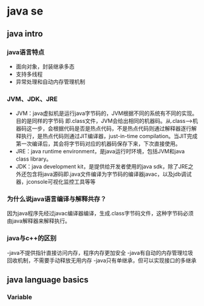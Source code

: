 # java se
## java intro
### java语言特点
- 面向对象，封装继承多态
- 支持多线程
- 异常处理和自动内存管理机制
### JVM、JDK、JRE
- JVM：java虚拟机是运行java字节码的，JVM根据不同的系统有不同的实现。目的是同样的字节码 即.class文件，JVM会给出相同的机器码。从.class——>机器码这一步，会根据代码是否是热点代码，不是热点代码则通过解释器逐行解释执行，是热点代码则通过JIT编译器，just-in-time compilation。当JIT完成第一次编译后，其会将字节码对应的机器码保存下来，下次直接使用。
- JRE：java runtime environment，是java运行时环境，包括JVM和java class library。
- JDK：java development kit，是提供给开发者使用的java sdk，除了JRE之外还包含将java源码即.java文件编译为字节码的编译器javac，以及jdb调试器，jconsole可视化监控工具等等
### 为什么说java语言编译与解释共存？
因为java程序先经过javac编译器编译，生成.class字节码文件，这种字节码必须由java解释器来解释执行。
### java与c++的区别
-java不提供指针直接访问内存，程序内存更加安全
-java有自动的内存管理垃圾回收机制，不需要手动释放无用内存
-java只有单继承，但可以实现接口的多继承
## java language basics
### Variable

